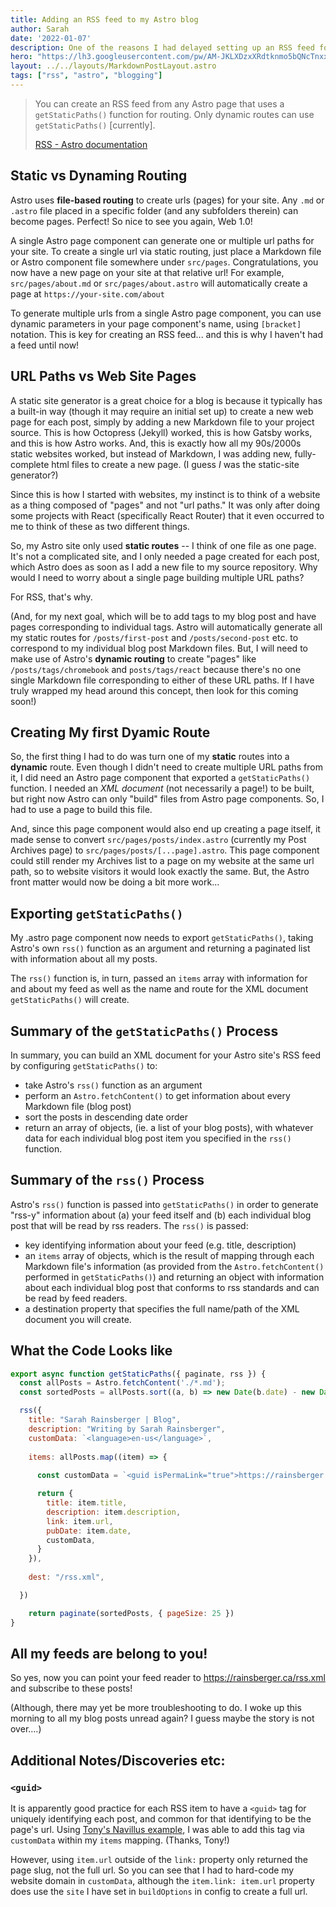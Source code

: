 ```yaml
---
title: Adding an RSS feed to my Astro blog
author: Sarah
date: '2022-01-07'
description: One of the reasons I had delayed setting up an RSS feed for this blog is that Astro is still technically in beta, and many aspects of coding the site are changing right before my eyes! With everything else I was learning, I didn't want to have to re-learn this, too. But, in the spirit of accessible, self-hosted content, I started the new year by sitting down and cranking it out. Here's how I did it...
hero: "https://lh3.googleusercontent.com/pw/AM-JKLXDzxXRdtknmo5bQNcTnxxZg8Q-Ux4mHbTKHTvWtziRsmVhaK5VmigyjBVpuY_IBCVggs4ndbJhFvctS5xasCT8KcQzd6eKaY3vN50KMC6A_MYqa9exzg5y-e-pg2v6D0cTBcOKCUG9wZd0m-Cqn5Tc8Q=w250-no?"
layout: ../../layouts/MarkdownPostLayout.astro
tags: ["rss", "astro", "blogging"]
---
```

> You can create an RSS feed from any Astro page that uses a `getStaticPaths()` function for routing. Only dynamic routes can use `getStaticPaths()` [currently].
>
> [RSS - Astro documentation](https://docs.astro.build/en/guides/rss/)

## Static vs Dynaming Routing

Astro uses **file-based routing** to create urls (pages) for your site. Any `.md` or `.astro` file placed in a specific folder (and any subfolders therein) can become pages. Perfect! So nice to see you again, Web 1.0!

A single Astro page component can generate one or multiple url paths for your site. To create a single url via static routing, just place a Markdown file or Astro component file somewhere under `src/pages`. Congratulations, you now have a new page on your site at that relative url!  For example, `src/pages/about.md` or `src/pages/about.astro` will automatically create a page at `https://your-site.com/about`

To generate multiple urls from a single Astro page component, you can use dynamic parameters in your page component's name, using `[bracket]` notation. This is key for creating an RSS feed... and this is why I haven't had a feed until now!

## URL Paths vs Web Site Pages

A static site generator is a great choice for a blog is because it typically has a built-in way (though it may require an initial set up) to create a new web page for each post, simply by adding a new Markdown file to your project source. This is how Octopress (Jekyll) worked, this is how Gatsby works, and this is how Astro works. And, this is exactly how all my 90s/2000s static websites worked, but instead of Markdown, I was adding new, fully-complete html files to create a new page. (I guess *I* was the static-site generator?)

Since this is how I started with websites, my instinct is to think of a website as a thing composed of "pages" and not "url paths." It was only after doing some projects with React (specifically React Router) that it even occurred to me to think of these as two different things.

So, my Astro site only used **static routes** -- I think of one file as one page. It's not a complicated site, and I only needed a page created for each post, which Astro does as soon as I add a new file to my source repository. Why would I need to worry about a single page building multiple URL paths?

For RSS, that's why. 

(And, for my next goal, which will be to add tags to my blog post and have pages corresponding to individual tags. Astro will automatically generate all my static routes for `/posts/first-post` and `/posts/second-post` etc. to correspond to my individual blog post Markdown files. But, I will need to make use of Astro's **dynamic routing** to create "pages" like `/posts/tags/chromebook` and `posts/tags/react` because there's no one single Markdown file corresponding to either of these URL paths. If I have truly wrapped my head around this concept, then look for this coming soon!)

## Creating My first Dyamic Route

So, the first thing I had to do was turn one of my **static** routes into a **dynamic** route. Even though I didn't need to create multiple URL paths from it, I did need an Astro page component that exported a `getStaticPaths()` function. I needed an *XML document* (not necessarily a page!) to be built, but right now Astro can only "build" files from Astro page components. So, I had to use a page to build this file.

And, since this page component would also end up creating a page itself, it made sense to convert `src/pages/posts/index.astro` (currently my Post Archives page) to `src/pages/posts/[...page].astro`. This page component could still render my Archives list to a page on my website at the same url path, so to website visitors it would look exactly the same. But, the Astro front matter would now be doing a bit more work...

## Exporting `getStaticPaths()`

My .astro page component now needs to export `getStaticPaths()`, taking Astro's own `rss()` function as an argument and returning a paginated list with information about all my posts.

The `rss()` function is, in turn, passed an `items` array with information for and about my feed as well as the name and route for the XML document `getStaticPaths()` will create.

## Summary of the `getStaticPaths()` Process

In summary, you can build an XML document for your Astro site's RSS feed by configuring `getStaticPaths()` to:
- take Astro's `rss()` function as an argument
- perform an `Astro.fetchContent()` to get information about every Markdown file (blog post)
- sort the posts in descending date order
- return an array of objects, (ie. a list of your blog posts), with whatever data for each individual blog post item you specified in the `rss()` function.

## Summary of the `rss()` Process

Astro's `rss()` function is passed into `getStaticPaths()` in order to generate "rss-y" information about (a) your feed itself and (b) each individual blog post that will be read by rss readers. The `rss()` is passed:
- key identifying information about your feed (e.g. title, description)
- an `items` array of objects, which is the result of mapping through each Markdown file's information (as provided from the `Astro.fetchContent()` performed in `getStaticPaths()`) and returning an object with information about each individual blog post that conforms to rss standards and can be read by feed readers.
- a destination property that specifies the full name/path of the XML document you will create. 

## What the Code Looks like

```js
export async function getStaticPaths({ paginate, rss }) {
  const allPosts = Astro.fetchContent('./*.md');
  const sortedPosts = allPosts.sort((a, b) => new Date(b.date) - new Date(a.date));

  rss({
    title: "Sarah Rainsberger | Blog",
    description: "Writing by Sarah Rainsberger",
    customData: `<language>en-us</language>`,
    
    items: allPosts.map((item) => {
      
      const customData = `<guid isPermaLink="true">https://rainsberger.ca${item.url}</guid>`

      return {
        title: item.title,
        description: item.description,
        link: item.url,
        pubDate: item.date,
        customData,
      }
    }),
    
    dest: "/rss.xml",

  })

    return paginate(sortedPosts, { pageSize: 25 })
}
```

## All my feeds are belong to you!

So yes, now you can point your feed reader to https://rainsberger.ca/rss.xml and subscribe to these posts! 

(Although, there may yet be more troubleshooting to do. I woke up this morning to all my blog posts unread again? I guess maybe the story is not over....)
## Additional Notes/Discoveries etc:

### `<guid>`
It is apparently good practice for each RSS item to have a `<guid>` tag for uniquely identifying each post, and common for that identifying to be the page's url. Using [Tony's Navillus example](https://github.com/Navillus-BV/navillus-dev/blob/c8a9851fd210d2388ea7dcff40e2befa20f39311/src/pages/blog/%5B...page%5D.astro#L51), I was able to add this tag via `customData` within my `items` mapping. (Thanks, Tony!)

However, using `item.url` outside of the `link:` property only returned the page slug, not the full url. So you can see that I had to hard-code my website domain in `customData`, although the `item.link: item.url` property does use the `site` I have set in `buildOptions` in config to create a full url.
